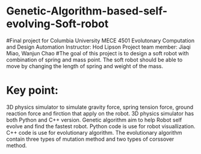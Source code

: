# Genetic-Algorithm-based-self-evolving-Soft-robot
#Final project for Columbia University MECE 4501 Evolutonary Computation and Design Automation
Instructor: Hod Lipson
Project team member: Jiaqi Miao, Wanjun Chao
#The goal of this project is to design a soft robot with combination of spring and mass point.
The soft robot should be able to move by changing the length of spring and weight of the mass.
# Key point:
3D physics simulator to simulate gravity force, spring tension force, ground reaction force and firction that apply on the robot.
3D physics simulator has both Python and C++ version.
Genetic algorithm aim to help Robot self evolve and find the fastest robot.
Python code is use for robot visuallization.
C++ code is use for evolutionary algorithm. 
The evolutionary algorithm contain three types of mutation method and two types of corssover method. 
